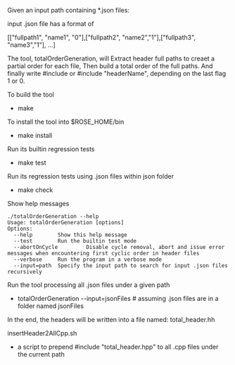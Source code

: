 Given an input path containing *.json files: 

input .json file has a format of 

 [["fullpath1", "name1", "0"],["fullpath2", "name2","1"],["fullpath3", "name3","1"], ...] 

The tool, totalOrderGeneration, will Extract header full paths to creaet a partial order for each file, 
 Then build a total order of the full paths.
 And finally write #include <headerName> or #include "headerName", depending on the last flag 1 or 0.

To build the tool
* make


To install the tool into $ROSE_HOME/bin
* make install


Run its builtin regression tests
* make test

Run its regression tests using .json files within json folder
* make check


Show help messages

```
./totalOrderGeneration --help
Usage: totalOrderGeneration [options]
Options:
  --help        Show this help message
  --test        Run the builtin test mode
  --abortOnCycle         Disable cycle removal, abort and issue error messages when encountering first cyclic order in header files
  --verbose     Run the program in a verbose mode
  --input=path  Specify the input path to search for input .json files recursively

```

Run the tool processing all .json files under a given path
*  totalOrderGeneration --input=jsonFiles  # assuming .json files are in a folder named jsonFiles


 In the end, the headers will be written into a file named:
    total_header.hh


insertHeader2AllCpp.sh 
* a script to prepend #include "total_header.hpp" to all .cpp files under the current path
